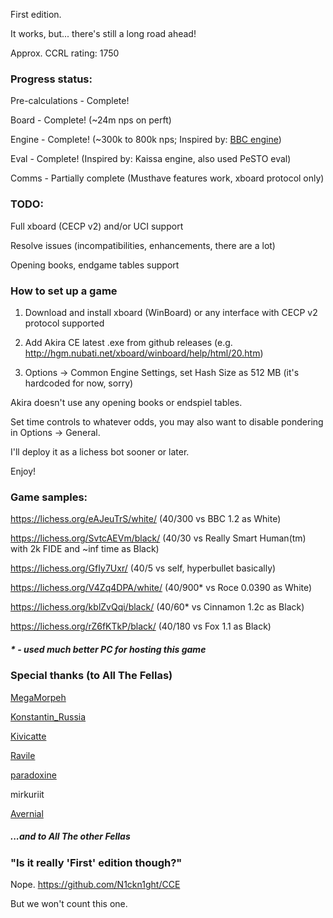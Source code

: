 First edition.

It works, but... there's still a long road ahead!

Approx. CCRL rating: 1750

### Progress status:

Pre-calculations - Complete!

Board - Complete! (~24m nps on perft)

Engine - Complete! (~300k to 800k nps; Inspired by: [BBC engine](https://github.com/maksimKorzh))

Eval - Complete! (Inspired by: Kaissa engine, also used PeSTO eval)

Comms - Partially complete (Musthave features work, xboard protocol only)

### TODO:

Full xboard (CECP v2) and/or UCI support

Resolve issues (incompatibilities, enhancements, there are a lot)

Opening books, endgame tables support

### How to set up a game

1. Download and install xboard (WinBoard) or any interface with CECP v2 protocol supported

2. Add Akira CE latest .exe from github releases (e.g. http://hgm.nubati.net/xboard/winboard/help/html/20.htm)

3. Options -> Common Engine Settings, set Hash Size as 512 MB (it's hardcoded for now, sorry)

Akira doesn't use any opening books or endspiel tables.

Set time controls to whatever odds, you may also want to disable pondering in Options -> General.

I'll deploy it as a lichess bot sooner or later.

Enjoy!

### Game samples:

https://lichess.org/eAJeuTrS/white/ (40/300 vs BBC 1.2 as White)

https://lichess.org/SvtcAEVm/black/ (40/30 vs Really Smart Human(tm) with 2k FIDE and ~inf time as Black)

https://lichess.org/GfIy7Uxr/ (40/5 vs self, hyperbullet basically)

https://lichess.org/V4Zq4DPA/white/ (40/900* vs Roce 0.0390 as White)

https://lichess.org/kblZvQqi/black/ (40/60* vs Cinnamon 1.2c as Black)

https://lichess.org/rZ6fKTkP/black/ (40/180 vs Fox 1.1 as Black)

##### * - used much better PC for hosting this game

### Special thanks (to All The Fellas)

[MegaMorpeh](https://lichess.org/@/MegaMorpeh)

[Konstantin_Russia](https://lichess.org/@/Konstantin_Russia)

[Kivicatte](https://lichess.org/@/Kivicatte)

[Ravile](https://lichess.org/@/Ravile)

[paradoxine](https://lichess.org/@/paradoxine)

mirkuriit

[Avernial](https://ru.stackoverflow.com/users/178429/avernial)

##### ...and to All The other Fellas

### "Is it really 'First' edition though?"

Nope. https://github.com/N1ckn1ght/CCE

But we won't count this one.